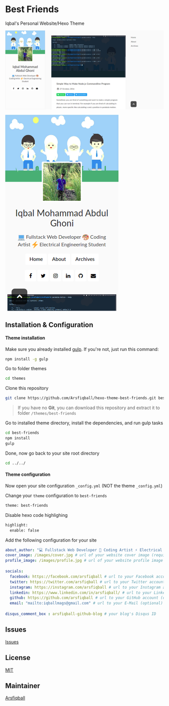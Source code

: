 # Best Friends
Iqbal's Personal Website/Hexo Theme

![Desktop](/screenshots/desktop.png)


![Mobile](/screenshots/mobile.png)


## Installation & Configuration

#### Theme installation
Make sure you already installed [gulp](https://gulpjs.com/).
If you're not, just run this command:
```bash
npm install -g gulp
```

Go to folder themes
```bash
cd themes
```

Clone this repository
```bash
git clone https://github.com/Arsfiqball/hexo-theme-best-friends.git best-friends
```
> If you have no **Git**, you can download this repository and extract it to folder ``/themes/best-friends``

Go to installed theme directory, install the dependencies, and run gulp tasks
```bash
cd best-friends
npm install
gulp
```

Done, now go back to your site root directory
```bash
cd ../../
```

#### Theme configuration
Now open your site configuration ``_config.yml`` (NOT the theme ``_config.yml``)

Change your ``theme`` configuration to ``best-friends``
```bash
theme: best-friends
```

Disable hexo code highlighing
```bash
highlight:
  enable: false
```

Add the following configuration for your site
```yml
about_author: "💻 Fullstack Web Developer 🎨 Coding Artist ⚡ Electrical Engineering Student" # about you (optional)
cover_image: /images/cover.jpg # url of your website cover image (required)
profile_image: /images/profile.jpg # url of your website profile image (required)

socials:
  facebook: https://facebook.com/arsfiqball # url to your Facebook account (optional)
  twitter: https://twitter.com/arsfiqball # url to your Twitter account (optional)
  instagram: https://instagram.com/arsfiqball # url to your Instagram account (optional)
  linkedin: https://www.linkedin.com/in/arsfiqball/ # url to your Linked In account (optional)
  github: https://github.com/arsfiqball # url to your GitHub account (optional)
  email: "mailto:iqballmags@gmail.com" # url to your E-Mail (optional)

disqus_comment_box : arsfiqball-github-blog # your blog's Disqus ID
```

## Issues
[Issues](https://github.com/Arsfiqball/hexo-theme-best-friends/issues)

## License
[MIT](/LICENSE)

## Maintainer
[Arsfiqball](http://www.arsfiqball.com)
